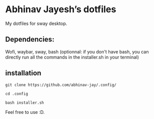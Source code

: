 # Abhinav Jayesh’s dotfiles

My dotfiles for sway desktop. 
## Dependencies:
Wofi,
waybar,
sway,
bash (optionnal: if you don't have bash, you can directly run all the commands in the installer.sh in your terminal) 

## installation

` git clone https://github.com/abhinav-jay/.config/ `

` cd .config `

` bash installer.sh `


Feel free to use :D.
